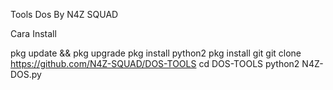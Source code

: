 Tools Dos By N4Z SQUAD

Cara Install
 
pkg update && pkg upgrade
pkg install python2
pkg install git
git clone https://github.com/N4Z-SQUAD/DOS-TOOLS
cd DOS-TOOLS
python2 N4Z-DOS.py
  
 
